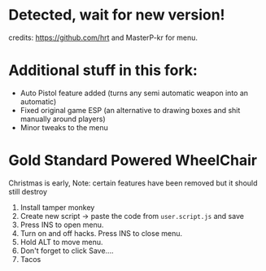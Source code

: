 # Detected, wait for new version!

credits: https://github.com/hrt and MasterP-kr for menu.

# Additional stuff in this fork:
* Auto Pistol feature added (turns any semi automatic weapon into an automatic)
* Fixed original game ESP (an alternative to drawing boxes and shit manually around players)
* Minor tweaks to the menu

# Gold Standard Powered WheelChair
Christmas is early,
Note: certain features have been removed but it should still destroy

1. Install tamper monkey
2. Create new script -> paste the code from `user.script.js` and save
3. Press INS to open menu.
4. Turn on and off hacks. Press INS to close menu.
5. Hold ALT to move menu.
6. Don't forget to click Save....
7. Tacos
